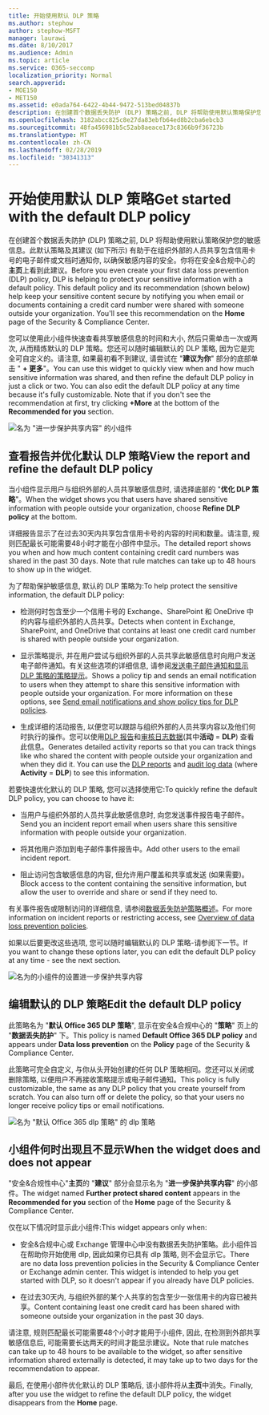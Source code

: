 ```yaml
---
title: 开始使用默认 DLP 策略
ms.author: stephow
author: stephow-MSFT
manager: laurawi
ms.date: 8/10/2017
ms.audience: Admin
ms.topic: article
ms.service: O365-seccomp
localization_priority: Normal
search.appverid:
- MOE150
- MET150
ms.assetid: e0ada764-6422-4b44-9472-513bed04837b
description: 在创建首个数据丢失防护 (DLP) 策略之前, DLP 将帮助使用默认策略保护您的敏感信息。此默认策略及其建议 (如下所示) 有助于在组织外部的人员共享包含信用卡号的电子邮件或文档时通知你, 以确保敏感内容的安全。
ms.openlocfilehash: 3182abcc825c8e27da83ebfb64ed8b2cba6ebcb3
ms.sourcegitcommit: 48fa456981b5c52ab8aeace173c8366b9f36723b
ms.translationtype: MT
ms.contentlocale: zh-CN
ms.lasthandoff: 02/28/2019
ms.locfileid: "30341313"
---
```

# <a name="get-started-with-the-default-dlp-policy"></a><span data-ttu-id="43546-104">开始使用默认 DLP 策略</span><span class="sxs-lookup"><span data-stu-id="43546-104">Get started with the default DLP policy</span></span>

<span data-ttu-id="43546-p102">在创建首个数据丢失防护 (DLP) 策略之前, DLP 将帮助使用默认策略保护您的敏感信息。此默认策略及其建议 (如下所示) 有助于在组织外部的人员共享包含信用卡号的电子邮件或文档时通知你, 以确保敏感内容的安全。你将在安全&amp;合规中心的**主页**上看到此建议。</span><span class="sxs-lookup"><span data-stu-id="43546-p102">Before you even create your first data loss prevention (DLP) policy, DLP is helping to protect your sensitive information with a default policy. This default policy and its recommendation (shown below) help keep your sensitive content secure by notifying you when email or documents containing a credit card number were shared with someone outside your organization. You'll see this recommendation on the **Home** page of the Security &amp; Compliance Center.</span></span> 
  
<span data-ttu-id="43546-p103">您可以使用此小组件快速查看共享敏感信息的时间和大小, 然后只需单击一次或两次, 从而精炼默认的 DLP 策略。您还可以随时编辑默认的 DLP 策略, 因为它是完全可自定义的。请注意, 如果最初看不到建议, 请尝试在 "**建议为你**" 部分的底部单击 " **+ 更多**"。</span><span class="sxs-lookup"><span data-stu-id="43546-p103">You can use this widget to quickly view when and how much sensitive information was shared, and then refine the default DLP policy in just a click or two. You can also edit the default DLP policy at any time because it's fully customizable. Note that if you don't see the recommendation at first, try clicking **+More** at the bottom of the **Recommended for you** section.</span></span> 
  
![名为 "进一步保护共享内容" 的小组件](media/2bae6dbc-cc92-4f35-b54c-c36e60226b5b.png)
  
## <a name="view-the-report-and-refine-the-default-dlp-policy"></a><span data-ttu-id="43546-112">查看报告并优化默认 DLP 策略</span><span class="sxs-lookup"><span data-stu-id="43546-112">View the report and refine the default DLP policy</span></span>

<span data-ttu-id="43546-113">当小组件显示用户与组织外部的人员共享敏感信息时, 请选择底部的 "**优化 DLP 策略**"。</span><span class="sxs-lookup"><span data-stu-id="43546-113">When the widget shows you that users have shared sensitive information with people outside your organization, choose **Refine DLP policy** at the bottom.</span></span> 
  
<span data-ttu-id="43546-p104">详细报告显示了在过去30天内共享包含信用卡号的内容的时间和数量。请注意, 规则匹配最长可能需要48小时才能在小部件中显示。</span><span class="sxs-lookup"><span data-stu-id="43546-p104">The detailed report shows you when and how much content containing credit card numbers was shared in the past 30 days. Note that rule matches can take up to 48 hours to show up in the widget.</span></span>
  
<span data-ttu-id="43546-116">为了帮助保护敏感信息, 默认的 DLP 策略为:</span><span class="sxs-lookup"><span data-stu-id="43546-116">To help protect the sensitive information, the default DLP policy:</span></span>
  
- <span data-ttu-id="43546-117">检测何时包含至少一个信用卡号的 Exchange、SharePoint 和 OneDrive 中的内容与组织外部的人员共享。</span><span class="sxs-lookup"><span data-stu-id="43546-117">Detects when content in Exchange, SharePoint, and OneDrive that contains at least one credit card number is shared with people outside your organization.</span></span>
    
- <span data-ttu-id="43546-p105">显示策略提示, 并在用户尝试与组织外部的人员共享此敏感信息时向用户发送电子邮件通知。有关这些选项的详细信息, 请参阅[发送电子邮件通知和显示 DLP 策略的策略提示](use-notifications-and-policy-tips.md)。</span><span class="sxs-lookup"><span data-stu-id="43546-p105">Shows a policy tip and sends an email notification to users when they attempt to share this sensitive information with people outside your organization. For more information on these options, see [Send email notifications and show policy tips for DLP policies](use-notifications-and-policy-tips.md).</span></span>
    
- <span data-ttu-id="43546-p106">生成详细的活动报告, 以便您可以跟踪与组织外部的人员共享内容以及他们何时执行的操作。您可以使用[DLP 报告](view-the-dlp-reports.md)和[审核日志数据](search-the-audit-log-in-security-and-compliance.md)(其中**活动** = **DLP**) 查看此信息。</span><span class="sxs-lookup"><span data-stu-id="43546-p106">Generates detailed activity reports so that you can track things like who shared the content with people outside your organization and when they did it. You can use the [DLP reports](view-the-dlp-reports.md) and [audit log data](search-the-audit-log-in-security-and-compliance.md) (where **Activity** = **DLP**) to see this information.</span></span>
    
<span data-ttu-id="43546-122">若要快速优化默认的 DLP 策略, 您可以选择使用它:</span><span class="sxs-lookup"><span data-stu-id="43546-122">To quickly refine the default DLP policy, you can choose to have it:</span></span>
  
- <span data-ttu-id="43546-123">当用户与组织外部的人员共享此敏感信息时, 向您发送事件报告电子邮件。</span><span class="sxs-lookup"><span data-stu-id="43546-123">Send you an incident report email when users share this sensitive information with people outside your organization.</span></span>
    
- <span data-ttu-id="43546-124">将其他用户添加到电子邮件事件报告中。</span><span class="sxs-lookup"><span data-stu-id="43546-124">Add other users to the email incident report.</span></span>
    
- <span data-ttu-id="43546-125">阻止访问包含敏感信息的内容, 但允许用户覆盖和共享或发送 (如果需要)。</span><span class="sxs-lookup"><span data-stu-id="43546-125">Block access to the content containing the sensitive information, but allow the user to override and share or send if they need to.</span></span>
    
<span data-ttu-id="43546-126">有关事件报告或限制访问的详细信息, 请参阅[数据丢失防护策略概述](data-loss-prevention-policies.md)。</span><span class="sxs-lookup"><span data-stu-id="43546-126">For more information on incident reports or restricting access, see [Overview of data loss prevention policies](data-loss-prevention-policies.md).</span></span>
  
<span data-ttu-id="43546-127">如果以后要更改这些选项, 您可以随时编辑默认的 DLP 策略-请参阅下一节。</span><span class="sxs-lookup"><span data-stu-id="43546-127">If you want to change these options later, you can edit the default DLP policy at any time - see the next section.</span></span>
  
![名为的小组件的设置进一步保护共享内容](media/dad30a84-2715-4c0a-a5c5-44d85492363e.png)
  
## <a name="edit-the-default-dlp-policy"></a><span data-ttu-id="43546-129">编辑默认的 DLP 策略</span><span class="sxs-lookup"><span data-stu-id="43546-129">Edit the default DLP policy</span></span>

<span data-ttu-id="43546-130">此策略名为 "**默认 Office 365 DLP 策略**", 显示在安全&amp;合规中心的 "**策略**" 页上的 "**数据丢失防护**" 下。</span><span class="sxs-lookup"><span data-stu-id="43546-130">This policy is named **Default Office 365 DLP policy** and appears under **Data loss prevention** on the **Policy** page of the Security &amp; Compliance Center.</span></span> 
  
<span data-ttu-id="43546-p107">此策略可完全自定义, 与你从头开始创建的任何 DLP 策略相同。您还可以关闭或删除策略, 以便用户不再接收策略提示或电子邮件通知。</span><span class="sxs-lookup"><span data-stu-id="43546-p107">This policy is fully customizable, the same as any DLP policy that you create yourself from scratch. You can also turn off or delete the policy, so that your users no longer receive policy tips or email notifications.</span></span>
  
![名为 "默认 Office 365 dlp 策略" 的 dlp 策略](media/260731e8-4d57-4c98-abec-07b052ec48d5.png)
  
## <a name="when-the-widget-does-and-does-not-appear"></a><span data-ttu-id="43546-134">小组件何时出现且不显示</span><span class="sxs-lookup"><span data-stu-id="43546-134">When the widget does and does not appear</span></span>

<span data-ttu-id="43546-135">"安全&amp;合规性中心"**主页**的 "**建议**" 部分会显示名为 "**进一步保护共享内容**" 的小部件。</span><span class="sxs-lookup"><span data-stu-id="43546-135">The widget named **Further protect shared content** appears in the **Recommended for you** section of the **Home** page of the Security &amp; Compliance Center.</span></span> 
  
<span data-ttu-id="43546-136">仅在以下情况时显示此小组件:</span><span class="sxs-lookup"><span data-stu-id="43546-136">This widget appears only when:</span></span>
  
- <span data-ttu-id="43546-p108">安全&amp;合规中心或 Exchange 管理中心中没有数据丢失防护策略。此小组件旨在帮助你开始使用 dlp, 因此如果你已具有 dlp 策略, 则不会显示它。</span><span class="sxs-lookup"><span data-stu-id="43546-p108">There are no data loss prevention policies in the Security &amp; Compliance Center or Exchange admin center. This widget is intended to help you get started with DLP, so it doesn't appear if you already have DLP policies.</span></span>
    
- <span data-ttu-id="43546-139">在过去30天内, 与组织外部的某个人共享的包含至少一张信用卡的内容已被共享。</span><span class="sxs-lookup"><span data-stu-id="43546-139">Content containing least one credit card has been shared with someone outside your organization in the past 30 days.</span></span>
    
<span data-ttu-id="43546-140">请注意, 规则匹配最长可能需要48个小时才能用于小组件, 因此, 在检测到外部共享敏感信息后, 可能需要长达两天的时间才能显示建议。</span><span class="sxs-lookup"><span data-stu-id="43546-140">Note that rule matches can take up to 48 hours to be available to the widget, so after sensitive information shared externally is detected, it may take up to two days for the recommendation to appear.</span></span>
  
<span data-ttu-id="43546-141">最后, 在使用小部件优化默认的 DLP 策略后, 该小部件将从**主页**中消失。</span><span class="sxs-lookup"><span data-stu-id="43546-141">Finally, after you use the widget to refine the default DLP policy, the widget disappears from the **Home** page.</span></span> 
  

